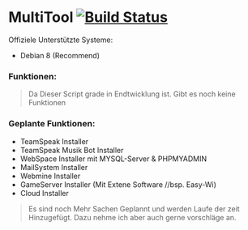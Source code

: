 # MultiTool [![Build Status](https://travis-ci.org/BigsumoDev/MultiTool.svg?branch=master)](https://travis-ci.org/BigsumoDev/MultiTool)

Offiziele Unterstützte Systeme:

- Debian 8 (Recommend)

### Funktionen:
  > Da Dieser Script grade in Endtwicklung ist. Gibt es noch keine Funktionen
  
### Geplante Funktionen:
- TeamSpeak Installer
- TeamSpeak Musik Bot Installer
- WebSpace Installer mit MYSQL-Server & PHPMYADMIN
- MailSystem Installer
- Webmine Installer
- GameServer Installer (Mit Extene Software //bsp. Easy-Wi)
- Cloud Installer

> Es sind noch Mehr Sachen Geplannt und werden Laufe der zeit Hinzugefügt. Dazu nehme ich aber auch gerne vorschläge an. 
